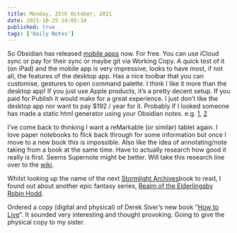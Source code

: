 ```yaml
---
title: Monday, 25th October, 2021
date: 2021-10-25 14:05:34
published: true
tags: ['Daily Notes']
---
```



So Obsidian has released [mobile apps](https://obsidian.md/mobile) now. For free. You can use iCloud sync or pay for their sync or maybe git via Working Copy. A quick test of it (on iPad) and the mobile app is very impressive, looks to have most, if not all, the features of the desktop app. Has a nice toolbar that you can customise, gestures to open command palette. I think I like it more than the desktop app! If you just use Apple products, it’s a pretty decent setup. If you paid for Publish it would make for a great experience. I just don’t like the desktop app nor want to pay \$192 / year for it. Probably if I looked someone has made a static html generator using your Obsidian notes. e.g. [1](https://github.com/Maxence-L/notenote.link), [2](https://marco.kamner.eu/notes/technology/obsidian/publish-obsidian-to-personal-site/)

I’ve come back to thinking I want a reMarkable (or similar) tablet again. I love paper notebooks to flick back through for some information but once I move to a new book this is impossible. Also like the idea of annotating/note taking from a book at the same time. Have to actually research how good it really is first. Seems Supernote might be better. Will take this research line over to the [wiki](https://fondoftea.com/#e-Ink%20Tablets).

Whilst looking up the name of the next [Stormlight Archives](https://en.wikipedia.org/wiki/The_Stormlight_Archive)book to read, I found out about another epic fantasy series, [Realm of the Elderlingsby Robin Hodd](https://en.wikipedia.org/wiki/Robin_Hobb#The_Realm_of_the_Elderlings).


Ordered a copy (digital and physical) of Derek Siver’s new book "[How to Live](https://sive.rs/h)". It sounded very interesting and thought provoking. Going to give the physical copy to my sister.